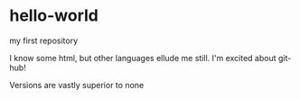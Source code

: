 # hello-world
my first repository

I know some html, but other languages ellude me still. I'm excited about git-hub!

Versions are vastly superior to none
